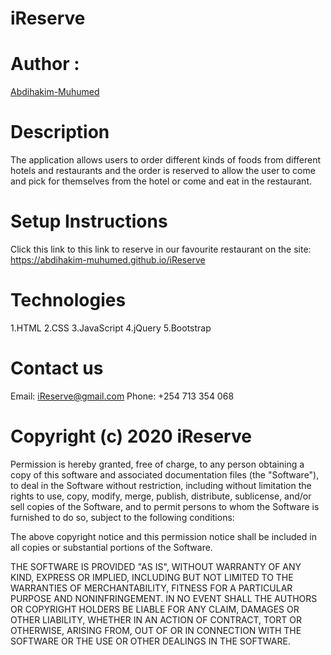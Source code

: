 # iReserve
# Author : 
[Abdihakim-Muhumed](https://github.com/Abdihakim-Muhumed)
# Description
The application  allows users to order different kinds of foods from different hotels and restaurants and the order is reserved to allow the user to come and pick for themselves from the hotel or come and eat in the restaurant.
# Setup Instructions
Click this link to this link to reserve in our favourite restaurant on the site: https://abdihakim-muhumed.github.io/iReserve 
# Technologies
1.HTML
2.CSS
3.JavaScript
4.jQuery
5.Bootstrap
# Contact us
Email: iReserve@gmail.com
Phone: +254 713 354 068
# Copyright (c) 2020 iReserve

Permission is hereby granted, free of charge, to any person obtaining a copy
of this software and associated documentation files (the "Software"), to deal
in the Software without restriction, including without limitation the rights
to use, copy, modify, merge, publish, distribute, sublicense, and/or sell
copies of the Software, and to permit persons to whom the Software is
furnished to do so, subject to the following conditions:

The above copyright notice and this permission notice shall be included in all
copies or substantial portions of the Software.

THE SOFTWARE IS PROVIDED "AS IS", WITHOUT WARRANTY OF ANY KIND, EXPRESS OR
IMPLIED, INCLUDING BUT NOT LIMITED TO THE WARRANTIES OF MERCHANTABILITY,
FITNESS FOR A PARTICULAR PURPOSE AND NONINFRINGEMENT. IN NO EVENT SHALL THE
AUTHORS OR COPYRIGHT HOLDERS BE LIABLE FOR ANY CLAIM, DAMAGES OR OTHER
LIABILITY, WHETHER IN AN ACTION OF CONTRACT, TORT OR OTHERWISE, ARISING FROM,
OUT OF OR IN CONNECTION WITH THE SOFTWARE OR THE USE OR OTHER DEALINGS IN THE
SOFTWARE.
